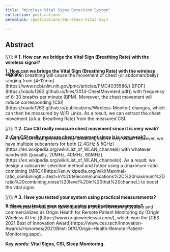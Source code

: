 ```yaml
---
title: "Wireless Vital Signs Detection System"
collection: publications
permalink: /publications/2Wireless-Vital-Sign

---
```

<style> div.a { line-height: 68%; margin-bottom: -10px;} </style> 

## Abstract
[//]: # <b> 1. How can we bridge the Vital Sign (Breathing Rate) with the wireless signal? </b> <br>
<div class="a"> <b>1. How can we bridge the Vital Sign (Breathing Rate) with the wireless signal? </b>  </div> 
  * Human breathing will cause the movement of chest (or abdomen/belly) ranging from [4-12mm](https://www.ncbi.nlm.nih.gov/pmc/articles/PMC4035586/) ([PDF](https://xiaolu1263.github.io/files/2014-ChestMovment.pdf)) with frequency of 6-30 breaths per minute (BPM). Moreover, the chest movement will induce corresponding [CSI](https://xiaolu1263.github.io/publications/Wireless-Monitor) changes, which can then be measured by WiFi Links. As a result, we can extract the chest movement (a.k.a. Breathing Rate) from the measured CSI. 

[//]: # <b> 2. Can CSI really measure chest movement since it is very weak? </b> <br>
<div class="a"> <b>2. Can CSI really measure chest movement since it is very weak? </b>  </div> 
  * Yes the CSI changes caused by breathing rate is very weak. However, we have multiple subcarriers for both [2.4GHz & 5GHz](https://en.wikipedia.org/wiki/List_of_WLAN_channels) with whatever bandwidth ([usually, 20MHz, 40MHz, 80MHz](https://en.wikipedia.org/wiki/List_of_WLAN_channels)). As a result, we design a subcarrier selection method and futher using a [maximum-ratio combining (MRC)](https://en.wikipedia.org/wiki/Maximal-ratio_combining#:~:text=In%20telecommunications%2C%20maximum%2Dratio%20combining,noise%20level%20in%20that%20channel.) to boost the vital signs. 

[//]: # <b> 3. Have you tested your system using practical measurements? </b>
<div class="a"> <b>3. Have you tested your system using practical measurements? </b>  </div> 
  *  The research was then developed as a Sleep Monitoring System and commercialized as Origin Health for Remote Patient Monitoring by [Origin Wireless AI Inc.](https://www.originwirelessai.com/), which won the [CES 2021 Best of Innovation Award](https://www.ces.tech/Innovation-Awards/Honorees/2021/Best-Of/O/Origin-Health-Remote-Patient-Monitoring.aspx). <br>

<b> Key words: Vital Signs, CSI, Sleep Monitoring.</b>
